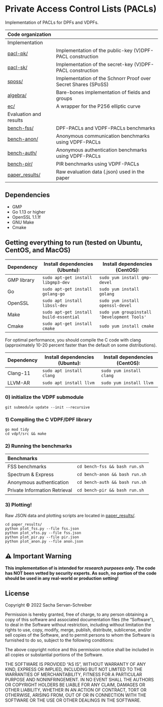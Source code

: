 # Private Access Control Lists (PACLs)

Implementation of PACLs for DPFs and VDPFs.

| **Code organization** ||
| :--- | :---|
| Implementation||
| [pacl-pk/](pacl-pk/) | Implementation of the public-key (V)DPF-PACL construction|
| [pacl-sk/](pacl-sk/) | Implementation of the secret-key (V)DPF-PACL construction|
| [sposs/](sposs/) | Implementation of the Schnorr Proof over Secret Shares (SPoSS)|
| [algebra/](algebra/) | Bare-bones implementation of fields and groups|
| [ec/](ec/) | A wrapper for the P256 elliptic curve|
| Evaluation and results||
| [bench-fss/](bench-fss/) | DPF-PACLs and VDPF-PACLs benchmarks|
| [bench-anon/](bench-anon/) | Anonymous communication benchmarks using VDPF-PACLs|
| [bench-auth/](bench-auth/) | Anonymous authentication benchmarks using VDPF-PACLs|
| [bench-pir/](bench-pir/) | PIR benchmarks using VDPF-PACLs|
| [paper_results/](paper_results/) | Raw evaluation data (.json) used in the paper |



## Dependencies 
* GMP 
* Go 1.13 or higher 
* OpenSSL 1.1.1f
* GNU Make
* Cmake

## Getting everything to run (tested on Ubuntu, CentOS, and MacOS)

|Dependency |Install dependencies (Ubuntu): | Install dependencies (CentOS):|
|--------------|--------------|-----------|
|GMP library |```sudo apt-get install libgmp3-dev```| ```sudo yum install gmp-devel```|
|Go |```sudo apt-get install golang-go```| ```sudo yum install golang```|
|OpenSSL |```sudo apt install libssl-dev```|```sudo yum install openssl-devel```|
|Make |```sudo apt-get install build-essential``` |  ```sudo yum groupinstall 'Development Tools'```|
|Cmake |```sudo apt-get install cmake```| ```sudo yum install cmake```|

For optimal performance, you should compile the C code with clang (approximately 10-20 percent faster than the default on some distributions).

|Dependency |Install dependencies (Ubuntu): | Install dependencies (CentOS):|
|--------------|--------------|-----------|
|Clang-11 |```sudo apt install clang```| ```sudo yum install clang```|
|LLVM-AR |```sudo apt install llvm```| ```sudo yum install llvm```|


### 0) initialize the VDPF submodule 
```
git submodule update --init --recursive
``` 

### 1) Compiling the C VDPF/DPF library
```
go mod tidy
cd vdpf/src && make
```

### 2) Running the benchmarks

| **Benchmarks** ||
| :--- | :---|
| FSS benchmarks | ```cd bench-fss && bash run.sh```|
| Spectrum & Express | ```cd bench-anon && bash run.sh```|
| Anonymous authentication | ```cd bench-auth && bash run.sh```|
| Private Information Retrieval | ```cd bench-pir && bash run.sh```|

### 3) Plotting! 

Raw JSON data and plotting scripts are located in [paper_results/](paper_results/).
```
cd paper_results/
python plot_fss.py --file fss.json
python plot_vfss.py --file fss.json
python plot_pir.py --file pir.json
python plot_anon.py --file anon.json
```


## ⚠️ Important Warning
<b>This implementation of is intended for *research purposes only*. The code has NOT been vetted by security experts. 
As such, no portion of the code should be used in any real-world or production setting!</b>

## License
Copyright © 2022 Sacha Servan-Schreiber

Permission is hereby granted, free of charge, to any person obtaining a copy of this software and associated documentation files (the “Software”), to deal in the Software without restriction, including without limitation the rights to use, copy, modify, merge, publish, distribute, sublicense, and/or sell copies of the Software, and to permit persons to whom the Software is furnished to do so, subject to the following conditions:

The above copyright notice and this permission notice shall be included in all copies or substantial portions of the Software.

THE SOFTWARE IS PROVIDED “AS IS”, WITHOUT WARRANTY OF ANY KIND, EXPRESS OR IMPLIED, INCLUDING BUT NOT LIMITED TO THE WARRANTIES OF MERCHANTABILITY, FITNESS FOR A PARTICULAR PURPOSE AND NONINFRINGEMENT. IN NO EVENT SHALL THE AUTHORS OR COPYRIGHT HOLDERS BE LIABLE FOR ANY CLAIM, DAMAGES OR OTHER LIABILITY, WHETHER IN AN ACTION OF CONTRACT, TORT OR OTHERWISE, ARISING FROM, OUT OF OR IN CONNECTION WITH THE SOFTWARE OR THE USE OR OTHER DEALINGS IN THE SOFTWARE.
